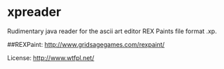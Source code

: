 # xpreader
Rudimentary java reader for the ascii art editor REX Paints file format .xp.

##REXPaint:
http://www.gridsagegames.com/rexpaint/

License:
http://www.wtfpl.net/
